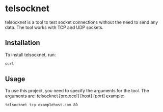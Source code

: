 # telsocknet

telsocknet is a tool to test socket connections without the need to send any data. The tool works with TCP and UDP sockets.

## Installation

To install telsocknet, run:

```bash
curl 
```

## Usage

To use this project, you need to specify the arguments for the tool. The arguments are:
telsocknet [protocol] [host] [port]
example:
```bash
telsocknet tcp examplehost.com 80
```